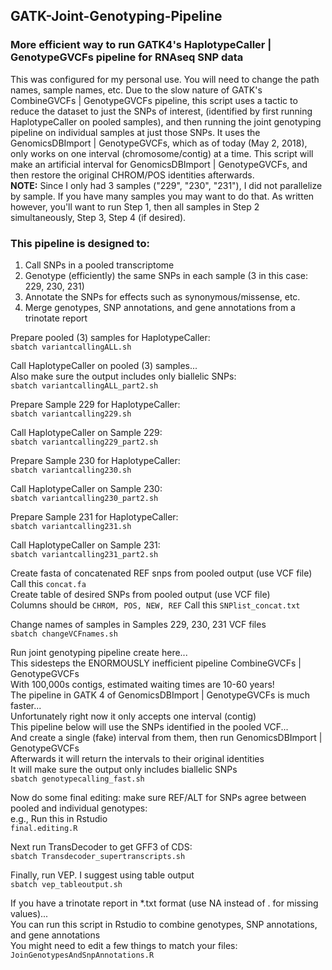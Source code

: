 ## GATK-Joint-Genotyping-Pipeline

### More efficient way to run GATK4's HaplotypeCaller | GenotypeGVCFs pipeline for RNAseq SNP data

This was configured for my personal use. You will need to change the path names, sample names, etc.
Due to the slow nature of GATK's CombineGVCFs | GenotypeGVCFs pipeline,
this script uses a tactic to reduce the dataset to just the SNPs of interest,
(identified by first running HaplotypeCaller on pooled samples),
and then running the joint genotyping pipeline on individual samples at just those SNPs.
It uses the GenomicsDBImport | GenotypeGVCFs, which as of today (May 2, 2018),
only works on one interval (chromosome/contig) at a time.
This script will make an artificial interval for GenomicsDBImport | GenotypeGVCFs,
and then restore the original CHROM/POS identities afterwards.  
**NOTE:** Since I only had 3 samples ("229", "230", "231"), I did not parallelize by sample. If you have many samples you may want to do that. As written however, you'll want to run Step 1, then all samples in Step 2 simultaneously, Step 3, Step 4 (if desired).

### This pipeline is designed to:
1. Call SNPs in a pooled transcriptome
2. Genotype (efficiently) the same SNPs in each sample (3 in this case: 229, 230, 231)
3. Annotate the SNPs for effects such as synonymous/missense, etc.
4. Merge genotypes, SNP annotations, and gene annotations from a trinotate report

Prepare pooled (3) samples for HaplotypeCaller:  
`sbatch variantcallingALL.sh`

Call HaplotypeCaller on pooled (3) samples...  
Also make sure the output includes only biallelic SNPs:  
`sbatch variantcallingALL_part2.sh`

Prepare Sample 229 for HaplotypeCaller:  
`sbatch variantcalling229.sh`

Call HaplotypeCaller on Sample 229:  
`sbatch variantcalling229_part2.sh`

Prepare Sample 230 for HaplotypeCaller:  
`sbatch variantcalling230.sh`

Call HaplotypeCaller on Sample 230:  
`sbatch variantcalling230_part2.sh`

Prepare Sample 231 for HaplotypeCaller:  
`sbatch variantcalling231.sh`

Call HaplotypeCaller on Sample 231:  
`sbatch variantcalling231_part2.sh`

Create fasta of concatenated REF snps from pooled output (use VCF file)  
Call this `concat.fa`  
Create table of desired SNPs from pooled output (use VCF file)  
Columns should be `CHROM, POS, NEW, REF`
Call this `SNPlist_concat.txt`  

Change names of samples in Samples 229, 230, 231 VCF files  
`sbatch changeVCFnames.sh`

Run joint genotyping pipeline create here...  
This sidesteps the ENORMOUSLY inefficient pipeline CombineGVCFs | GenotypeGVCFs  
With 100,000s contigs, estimated waiting times are 10-60 years!  
The pipeline in GATK 4 of GenomicsDBImport | GenotypeGVCFs is much faster...  
Unfortunately right now it only accepts one interval (contig)  
This pipeline below will use the SNPs identified in the pooled VCF...  
And create a single (fake) interval from them, then run GenomicsDBImport | GenotypeGVCFs  
Afterwards it will return the intervals to their original identities  
It will make sure the output only includes biallelic SNPs  
`sbatch genotypecalling_fast.sh`

Now do some final editing: make sure REF/ALT for SNPs agree between pooled and individual genotypes:  
e.g., Run this in Rstudio  
`final.editing.R`

Next run TransDecoder to get GFF3 of CDS:  
`sbatch Transdecoder_supertranscripts.sh`

Finally, run VEP. I suggest using table output  
`sbatch vep_tableoutput.sh`

If you have a trinotate report in *.txt format (use NA instead of . for missing values)...  
You can run this script in Rstudio to combine genotypes, SNP annotations, and gene annotations  
You might need to edit a few things to match your files:  
`JoinGenotypesAndSnpAnnotations.R`
